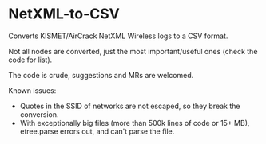NetXML-to-CSV
=============

Converts KISMET/AirCrack NetXML Wireless logs to a CSV format.

Not all nodes are converted, just the most important/useful ones (check the code for list).

The code is crude, suggestions and MRs are welcomed.

Known issues:
- Quotes in the SSID of networks are not escaped, so they break the conversion.
- With exceptionally big files (more than 500k lines of code or 15+ MB), etree.parse errors out, and can't parse the file.